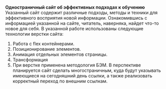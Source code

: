 **Одностраничный сайт об эффективных подходах к обучению**
Указанный сайт содержит различные подходы, методы и техники для эффективного
восприятия новой информации. Ознакомившись с информацией указанной на сайте,
читатель, наверняка, найдет что-то новое для себя.
В указанной работе использованы следующие технологии верстки сайта:
1. Работа с flex контейнерами.
2. Позиционирование элементов.
3. Анимация отдельных элементов страницы.
4. Трансформация
5. При верстке применена методология БЭМ.
В перспективе планируется сайт сделать многостраничным, куда будут указывать
имеющиеся на сегодняшний день ссылки, а также реализовать корректный переход по
внешним ссылкам.
